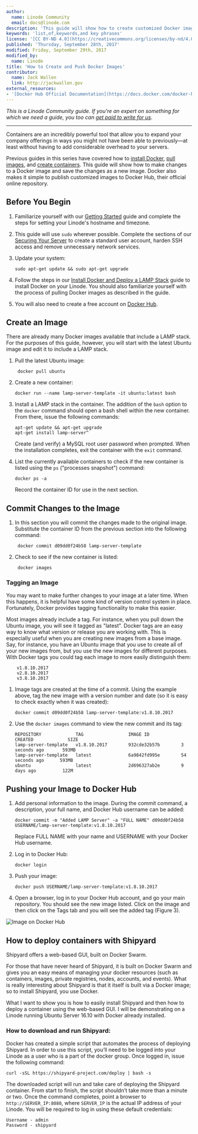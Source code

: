 ```yaml
---
author:
  name: Linode Community
  email: docs@linode.com
description: 'This guide will show how to create customized Docker images and publish them to Docker Hub, the official Docker repository.'
keywords: 'list,of,keywords,and key phrases'
license: '[CC BY-ND 4.0](https://creativecommons.org/licenses/by-nd/4.0)'
published: 'Thursday, September 28th, 2017'
modified: Friday, September 29th, 2017
modified_by:
  name: Linode
title: 'How to Create and Push Docker Images'
contributor:
  name: Jack Wallen
  link: http://jackwallen.gov
external_resources:
- '[Docker Hub Official Documentation](https://docs.docker.com/docker-hub/)'
---
```


*This is a Linode Community guide. If you're an expert on something for which we need a guide, you too can [get paid to write for us](/docs/contribute).*

----

Containers are an incredibly powerful tool that allow you to expand your company offerings in ways you might not have been able to previously—at least without having to add considerable overhead to your servers.

Previous guides in this series have covered how to [install Docker](/docs/applications/containers/how-to-install-docker-and-deploy-a-lamp-stack), [pull images](/docs/applications/containers/how-to-install-docker-and-pull-images-for-container-deployment), and [create containers](/docs/applications/containers/how-to-use-dockerfiles). This guide will show how to make changes to a Docker image and save the changes as a new image. Docker also makes it simple to publish customized images to Docker Hub, their official online repository.

## Before You Begin

1.  Familiarize yourself with our [Getting Started](/docs/getting-started) guide and complete the steps for setting your Linode's hostname and timezone.

2.  This guide will use `sudo` wherever possible. Complete the sections of our [Securing Your Server](/docs/security/securing-your-server) to create a standard user account, harden SSH access and remove unnecessary network services.

3.  Update your system:

        sudo apt-get update && sudo apt-get upgrade

4.  Follow the steps in our [Install Docker and Deploy a LAMP Stack](/docs/applications/containers/how-to-install-docker-and-deploy-a-lamp-stack) guide to install Docker on your Linode. You should also familiarize yourself with the process of pulling Docker images as described in the guide.

5.  You will also need to create a free account on [Docker Hub](https://hub.docker.com/).

## Create an Image

There are already many Docker images available that include a LAMP stack. For the purposes of this guide, however, you will start with the latest Ubuntu image and edit it to include a LAMP stack.

1. Pull the latest Ubuntu image:

        docker pull ubuntu

2.  Create a new container:

        docker run --name lamp-server-template -it ubuntu:latest bash

3.  Install a LAMP stack in the container. The addition of the `bash` option to the `docker` command should open a bash shell within the new container. From there, issue the following commands:

        apt-get update && apt-get upgrade
        apt-get install lamp-server^

    Create (and verify) a MySQL root user password when prompted. When the installation completes, exit the container with the `exit` command.

4.  List the currently available containers to check if the new container is listed using the `ps` ("processes snapshot") command:

        docker ps -a

      Record the container ID for use in the next section.


## Commit Changes to the Image

1. In this section you will commit the changes made to the original image. Substitute the container ID from the previous section into the following command:

        docker commit d09dd0f24b58 lamp-server-template

2. Check to see if the new container is listed:

        docker images

### Tagging an Image

You may want to make further changes to your image at a later time. When this happens, it is helpful have some kind of version control system in place. Fortunately, Docker provides tagging functionality to make this easier.

Most images already include a tag. For instance, when you pull down the Ubuntu image, you will see it tagged as "latest". Docker tags are an easy way to know what version or release you are working with. This is especially useful when you are creating new images from a base image. Say, for instance, you have an Ubuntu image that you use to create all of your new images from, but you use the new images for different purposes. With Docker tags you could tag each image to more easily distinguish them:

        v1.8.10.2017
        v2.8.10.2017
        v3.8.10.2017

1.  Image tags are created at the time of a commit. Using the example above, tag the new image with a version number and date (so it is easy to check exactly when it was created):

        docker commit d09dd0f24b58 lamp-server-template:v1.8.10.2017

2.  Use the `docker images` command to view the new commit and its tag:


        REPOSITORY             TAG                 IMAGE ID            CREATED             SIZE
        lamp-server-template   v1.8.10.2017        932cde32b57b        3 seconds ago       593MB
        lamp-server-template   latest              6a9842fd995e        54 seconds ago      593MB
        ubuntu                 latest              2d696327ab2e        9 days ago          122M

## Pushing your Image to Docker Hub

1.  Add personal information to the image. During the commit command, a description, your full name, and Docker Hub username can be added:

        docker commit -m "Added LAMP Server" -a "FULL NAME" d09dd0f24b58 USERNAME/lamp-server-template:v1.8.10.2017
    Replace FULL NAME with your name and USERNAME with your Docker Hub username.

2.  Log in to Docker Hub:

        docker login

3.  Push your image:

        docker push USERNAME/lamp-server-template:v1.8.10.2017

4.  Open a browser, log in to your Docker Hub account, and go your main repository. You should see the new image listed. Click on the image and then click on the Tags tab and you will see the added tag (Figure 3).


  ![Image on Docker Hub](/docs/assets/docker/dockerdev3.jpg)


## How to deploy containers with Shipyard

Shipyard offers a web-based GUI, built on Docker Swarm.

For those that have never heard of Shipyard, it is built on Docker Swarm and gives you an easy means of managing your docker resources (such as containers, images, private registries, nodes, accounts, and events). What is really interesting about Shipyard is that it itself is built via a Docker image; so to install Shipyard, you use Docker.

What I want to show you is how to easily install Shipyard and then how to deploy a container using the web-based GUI. I will be demonstrating on a Linode running Ubuntu Server 16.10 with Docker already installed.

### How to download and run Shipyard:

Docker has created a simple script that automates the process of deploying Shipyard. In order to use this script, you’ll need to be logged into your Linode as a user who is a part 
of the docker group. Once logged in, issue the following command:

    curl -sSL https://shipyard-project.com/deploy | bash -s

The downloaded script will run and take care of deploying the Shipyard container. From start to finish, the script shouldn’t take more than a minute or two. Once the command completes, point a browser to `http://SERVER_IP:8080`, where `SERVER_IP` is the actual IP address of your Linode. You will be required to log in using these default credentials:
    
    Username - admin
    Password - shipyard
